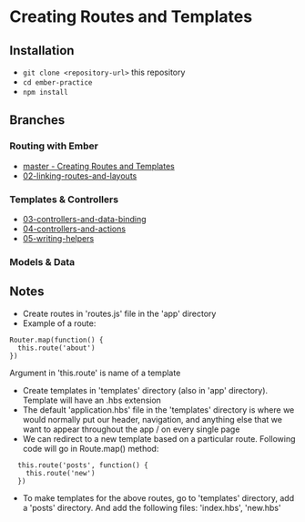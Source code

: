 # Creating Routes and Templates

## Installation

* `git clone <repository-url>` this repository
* `cd ember-practice`
* `npm install`

## Branches

### Routing with Ember
* [master - Creating Routes and Templates](https://github.com/graceleaper/ember-intro/tree/master)
* [02-linking-routes-and-layouts](https://github.com/graceleaper/ember-intro/tree/02-linking-routes-and-layouts)

### Templates & Controllers
* [03-controllers-and-data-binding](https://github.com/graceleaper/ember-intro/tree/03-controllers-and-data-binding)
* [04-controllers-and-actions](https://github.com/graceleaper/ember-intro/tree/04-controllers-and-actions)
* [05-writing-helpers](https://github.com/graceleaper/ember-intro/tree/05-writing-helpers)

### Models & Data

## Notes

- Create routes in 'routes.js' file in the 'app' directory
- Example of a route:

```
Router.map(function() {
  this.route('about')
})
```

Argument in 'this.route' is name of a template

- Create templates in 'templates' directory (also in 'app' directory). Template will have an .hbs extension
- The default 'application.hbs' file in the 'templates' directory is where we would normally put our header, navigation, and anything else that we want to appear throughout the app / on every single page
- We can redirect to a new template based on a particular route. Following code will go in Route.map() method:

```
  this.route('posts', function() {
    this.route('new')
  })
```
- To make templates for the above routes, go to 'templates' directory, add a 'posts' directory. And add the following files: 'index.hbs', 'new.hbs'

